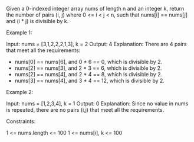 Given a 0-indexed integer array nums of length n and an integer k, return the
number of pairs (i, j) where 0 <= i < j < n, such that nums[i] == nums[j] and
(i * j) is divisible by k.

Example 1:


Input: nums = [3,1,2,2,2,1,3], k = 2
Output: 4
Explanation:
There are 4 pairs that meet all the requirements:
- nums[0] == nums[6], and 0 * 6 == 0, which is divisible by 2.
- nums[2] == nums[3], and 2 * 3 == 6, which is divisible by 2.
- nums[2] == nums[4], and 2 * 4 == 8, which is divisible by 2.
- nums[3] == nums[4], and 3 * 4 == 12, which is divisible by 2.


Example 2:


Input: nums = [1,2,3,4], k = 1
Output: 0
Explanation: Since no value in nums is repeated, there are no pairs (i,j)
that meet all the requirements.



Constraints:


1 <= nums.length <= 100
1 <= nums[i], k <= 100




